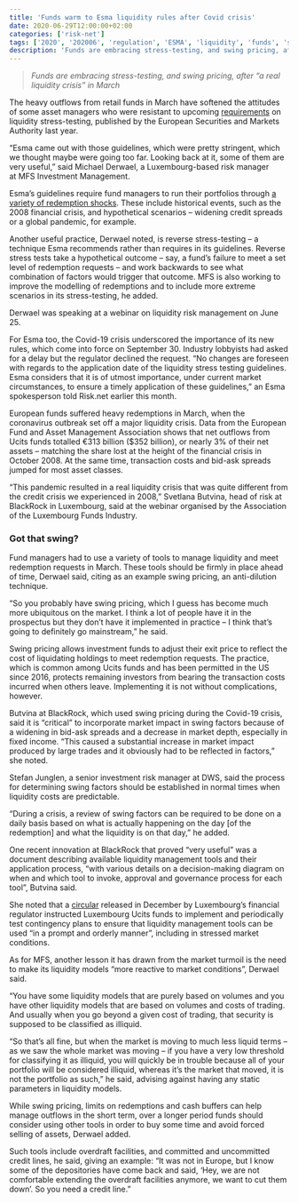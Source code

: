 ```yaml
---
title: 'Funds warm to Esma liquidity rules after Covid crisis'
date: 2020-06-29T12:00:00+02:00
categories: ['risk-net']
tags: ['2020', '202006', 'regulation', 'ESMA', 'liquidity', 'funds', 'stress testing']
description: 'Funds are embracing stress-testing, and swing pricing, after “a real liquidity crisis” in March'
---
```


> _Funds are embracing stress-testing, and swing pricing, after “a real liquidity crisis” in March_

The heavy outflows from retail funds in March have softened the attitudes of some asset managers who were resistant to upcoming [requirements](https://www.esma.europa.eu/sites/default/files/library/esma34-39-882_final_report_guidelines_on_lst_in_ucits_and_aifs.pdf) on liquidity stress-testing, published by the European Securities and Markets Authority last year.

“Esma came out with those guidelines, which were pretty stringent, which we thought maybe were going too far. Looking back at it, some of them are very useful,” said Michael Derwael, a Luxembourg-based risk manager at MFS Investment Management.

Esma’s guidelines require fund managers to run their portfolios through [a variety of redemption shocks](https://www.risk.net/investing/risk-management/7503006/funds-try-to-predict-behaviour-of-mystery-investors). These include historical events, such as the 2008 financial crisis, and hypothetical scenarios – widening credit spreads or a global pandemic, for example.

Another useful practice, Derwael noted, is reverse stress-testing – a technique Esma recommends rather than requires in its guidelines. Reverse stress tests take a hypothetical outcome – say, a fund’s failure to meet a set level of redemption requests – and work backwards to see what combination of factors would trigger that outcome. MFS is also working to improve the modelling of redemptions and to include more extreme scenarios in its stress-testing, he added.

Derwael was speaking at a webinar on liquidity risk management on June 25.

For Esma too, the Covid-19 crisis underscored the importance of its new rules, which come into force on September 30. Industry lobbyists had asked for a delay but the regulator declined the request. “No changes are foreseen with regards to the application date of the liquidity stress testing guidelines. Esma considers that it is of utmost importance, under current market circumstances, to ensure a timely application of these guidelines,” an Esma spokesperson told Risk.net earlier this month.

European funds suffered heavy redemptions in March, when the coronavirus outbreak set off a major liquidity crisis. Data from the European Fund and Asset Management Association shows that net outflows from Ucits funds totalled €313 billion ($352 billion), or nearly 3% of their net assets – matching the share lost at the height of the financial crisis in October 2008. At the same time, transaction costs and bid-ask spreads jumped for most asset classes.

“This pandemic resulted in a real liquidity crisis that was quite different from the credit crisis we experienced in 2008,” Svetlana Butvina, head of risk at BlackRock in Luxembourg, said at the webinar organised by the Association of the Luxembourg Funds Industry.

### Got that swing?

Fund managers had to use a variety of tools to manage liquidity and meet redemption requests in March. These tools should be firmly in place ahead of time, Derwael said, citing as an example swing pricing, an anti-dilution technique.

“So you probably have swing pricing, which I guess has become much more ubiquitous on the market. I think a lot of people have it in the prospectus but they don’t have it implemented in practice – I think that’s going to definitely go mainstream,” he said.

Swing pricing allows investment funds to adjust their exit price to reflect the cost of liquidating holdings to meet redemption requests. The practice, which is common among Ucits funds and has been permitted in the US since 2016, protects remaining investors from bearing the transaction costs incurred when others leave. Implementing it is not without complications, however.

Butvina at BlackRock, which used swing pricing during the Covid-19 crisis, said it is “critical” to incorporate market impact in swing factors because of a widening in bid-ask spreads and a decrease in market depth, especially in fixed income. “This caused a substantial increase in market impact produced by large trades and it obviously had to be reflected in factors,” she noted.

Stefan Junglen, a senior investment risk manager at DWS, said the process for determining swing factors should be established in normal times when liquidity costs are predictable.

“During a crisis, a review of swing factors can be required to be done on a daily basis based on what is actually happening on the day [of the redemption] and what the liquidity is on that day,” he added.

One recent innovation at BlackRock that proved “very useful” was a document describing available liquidity management tools and their application process, “with various details on a decision-making diagram on when and which tool to invoke, approval and governance process for each tool”, Butvina said.

She noted that a [circular](https://www.cssf.lu/wp-content/uploads/files/Lois_reglements/Circulaires/Hors_blanchiment_terrorisme/cssf19_733eng.pdf) released in December by Luxembourg’s financial regulator instructed Luxembourg Ucits funds to implement and periodically test contingency plans to ensure that liquidity management tools can be used “in a prompt and orderly manner”, including in stressed market conditions.

As for MFS, another lesson it has drawn from the market turmoil is the need to make its liquidity models “more reactive to market conditions”, Derwael said.

“You have some liquidity models that are purely based on volumes and you have other liquidity models that are based on volumes and costs of trading. And usually when you go beyond a given cost of trading, that security is supposed to be classified as illiquid.

“So that’s all fine, but when the market is moving to much less liquid terms – as we saw the whole market was moving – if you have a very low threshold for classifying it as illiquid, you will quickly be in trouble because all of your portfolio will be considered illiquid, whereas it’s the market that moved, it is not the portfolio as such,” he said, advising against having any static parameters in liquidity models.

While swing pricing, limits on redemptions and cash buffers can help manage outflows in the short term, over a longer period funds should consider using other tools in order to buy some time and avoid forced selling of assets, Derwael added.

Such tools include overdraft facilities, and committed and uncommitted credit lines, he said, giving an example: “It was not in Europe, but I know some of the depositories have come back and said, ‘Hey, we are not comfortable extending the overdraft facilities anymore, we want to cut them down’. So you need a credit line.”

